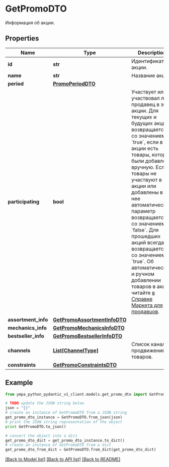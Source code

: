 # GetPromoDTO

Информация об акции.

## Properties
Name | Type | Description | Notes
------------ | ------------- | ------------- | -------------
**id** | **str** | Идентификатор акции. | 
**name** | **str** | Название акции. | 
**period** | [**PromoPeriodDTO**](PromoPeriodDTO.md) |  | 
**participating** | **bool** | Участвует или участвовал ли продавец в этой акции.  Для текущих и будущих акций возвращается со значением &#x60;true&#x60;, если в акции есть товары, которые были добавлены вручную. Если товары не участвуют в акции или добавлены в нее автоматически, параметр возвращается со значением &#x60;false&#x60;.  Для прошедших акций всегда возвращается со значением &#x60;true&#x60;.  Об автоматическом и ручном добавлении товаров в акцию читайте [в Справке Маркета для продавцов](https://yandex.ru/support2/marketplace/ru/marketing/promos/market/index).  | 
**assortment_info** | [**GetPromoAssortmentInfoDTO**](GetPromoAssortmentInfoDTO.md) |  | 
**mechanics_info** | [**GetPromoMechanicsInfoDTO**](GetPromoMechanicsInfoDTO.md) |  | 
**bestseller_info** | [**GetPromoBestsellerInfoDTO**](GetPromoBestsellerInfoDTO.md) |  | 
**channels** | [**List[ChannelType]**](ChannelType.md) | Список каналов продвижения товаров. | [optional] 
**constraints** | [**GetPromoConstraintsDTO**](GetPromoConstraintsDTO.md) |  | [optional] 

## Example

```python
from ympa_python_pydantic_v1_client.models.get_promo_dto import GetPromoDTO

# TODO update the JSON string below
json = "{}"
# create an instance of GetPromoDTO from a JSON string
get_promo_dto_instance = GetPromoDTO.from_json(json)
# print the JSON string representation of the object
print GetPromoDTO.to_json()

# convert the object into a dict
get_promo_dto_dict = get_promo_dto_instance.to_dict()
# create an instance of GetPromoDTO from a dict
get_promo_dto_from_dict = GetPromoDTO.from_dict(get_promo_dto_dict)
```
[[Back to Model list]](../README.md#documentation-for-models) [[Back to API list]](../README.md#documentation-for-api-endpoints) [[Back to README]](../README.md)


